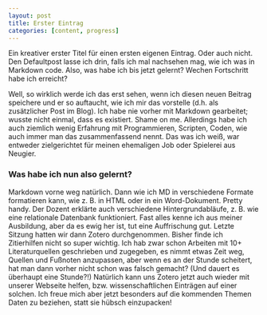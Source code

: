```yaml
---
layout: post
title: Erster Eintrag
categories: [content, progress]
---
```


Ein kreativer erster Titel für einen ersten eigenen Eintrag. Oder auch nicht. Den Defaultpost lasse ich drin, falls ich mal nachsehen mag, wie ich was in Markdown code. 
Also, was habe ich bis jetzt gelernt? Wechen Fortschritt habe ich erreicht? 
<!--more-->
Well, so wirklich werde ich das erst sehen, wenn ich diesen neuen Beitrag speichere und er so auftaucht, wie ich mir das vorstelle (d.h. als zusätzlicher Post im Blog). Ich habe nie vorher mit Markdown gearbeitet; wusste nicht einmal, dass es existiert. Shame on me. Allerdings habe ich auch ziemlich wenig Erfahrung mit Programmieren, Scripten, Coden, wie auch immer man das zusammenfassend nennt. Das was ich weiß, war entweder zielgerichtet für meinen ehemaligen Job oder Spielerei aus Neugier. 

### Was habe ich nun also gelernt?

Markdown vorne weg natürlich. Dann wie ich MD in verschiedene Formate formatieren kann, wie z. B. in HTML oder in ein Word-Dokument. Pretty handy. Der Dozent erklärte auch verschiedene Hintergrundabläufe, z. B. wie eine relationale Datenbank funktioniert. Fast alles kenne ich aus meiner Ausbildung, aber da es ewig her ist, tut eine Auffrischung gut.
Letzte Sitzung hatten wir dann Zotero durchgenommen. Bisher finde ich Zitierhilfen nicht so super wichtig. Ich hab zwar schon Arbeiten mit 10+ Literaturquellen geschrieben und zugegeben, es nimmt etwas Zeit weg, Quellen und Fußnoten anzupassen, aber wenn es an der Stunde scheitert, hat man dann vorher nicht schon was falsch gemacht? (Und dauert es überhaupt eine Stunde?!)
Natürlich kann uns Zotero jetzt auch wieder mit unserer Webseite helfen, bzw. wissenschaftlichen Einträgen auf einer solchen. 
Ich freue mich aber jetzt besonders auf die kommenden Themen Daten zu beziehen, statt sie hübsch einzupacken!
